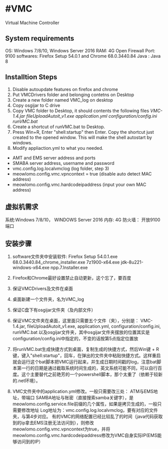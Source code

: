 # #VMC
Virtual Machine Controller

## System requirements

OS: Windows 7/8/10, Windows Server 2016
RAM: 4G
Open Firewall Port: 9100
softwares: Firefox Setup 54.0.1 and Chrome 68.0.3440.84
Java : Java 8

## Installtion Steps

1.  Disable autoupdate features on firefox and chrome
2.  Put VMCDrivers folder and belonging contetns on Desktop
3. Create a new folder named VMC_log on desktop
4.  Copy osgijar to C drive
5.  Copy VMC folder to Desktop, it should contents the following files
*VMC-1.4.jar
fileUploadAutoit_v1.exe
application.yml
configuration/config.ini
runVMC.bat*
6.  Create a shortcut of runVMC.bat to Desktop.
7.  Press Win+R, Enter "shell:startup" then Enter. Copy the shortcut just created to the opened window. This will make the shell autostart by windows.
8.  Modify appliaction.yml to what you needed.
- AMT and EMS server address and ports
- SMABA server address, username and password
- vmc.config.log.localvmclog (log folder, step 3)
- meowlomo.config.vmc.vpncontext = true (disable auto detect MAC address)
- meowlomo.config.vmc.hardcodeipaddress (input your own MAC address)



## 虚拟机需求
系统:Windows 7/8/10， WINDOWS Server 2016
内存: 4G
防火墙： 开放9100端口

## 安装步骤

1.  software文件夹中安装软件:
Firefox Setup 54.0.1.exe
68.0.3440.84_chrome_installer.exe
7z1900-x64.exe
jdk-8u221-windows-x64.exe
npp.7.Installer.exe

2.  Firefox和Chrome最好设置禁止自动更新，这个忘了，要百度

3.  保证VMCDrivers及文件在桌面

4.  桌面新建一个文件夹，名为VMC_log

5.  保证C盘下有osgijar文件夹（及内部文件）

6.  保证VMC文件夹在桌面，这里面只需要五个文件（夹），分别是：
VMC-1.4.jar, fileUploadAutoit_v1.exe, application.yml, configuration/config.ini, runVMC.bat
以及osgijar文件夹，其中osgijar文件夹摆放的位置其实是configuration/config.ini中指定的，不变的话按第5点指定位置放

7.  将runVMC.bat生成快捷方式到桌面，复制生成的快捷方式，然后Win键 + R键，键入"shell:startup"，回车，在弹出的文件夹中粘贴快捷方式。这样重启就会运行这个bat脚本把VMC运行起来，并生成日期时间戳的log，注意bat脚本第一行的日期是通过截取系统时间生成的，英文系统可能不同，可以自行百度。这个主要替代之前艳芳的一个powershell脚本，那个太重了（依赖于较新的.net环境）。

8.  VMC文件夹中的application.yml修改。一般只需要改三处：
ATM与EMS地址，带端口
SAMBA地址与账密（直接搜索samba关键字），是meowlomo.config.service.file前缀的几个属性，如果是拷贝生成的，一般只需要修改地址
Log地址为：vmc.config.log.localvmclog，要有对应的文件夹，与第4步对应。
有的VMC的网络配置已经比较乱了的时间（java代码获取到的ip拿去EMS注册无法访问到），则修改meowlomo.config.vmc.vpncontext为true，并将meowlomo.config.vmc.hardcodeipaddress修改为VMC自身实际IP(EMS能够访问到的IP）
